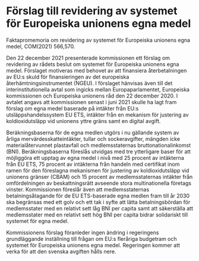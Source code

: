 # Förslag till revidering av systemet för Europeiska unionens egna medel

Faktapromemoria om revidering av systemet för Europeiska unionens egna medel, COM(2021\) 566,570\.

Den 22 december 2021 presenterade kommissionen ett förslag om revidering av rådets beslut om systemet för Europeiska unionens egna medel. Förslaget motiveras med behovet av att finansiera återbetalningen av EU:s skuld för finansieringen av det europeiska återhämtningsinstrumentet (NGEU). I förslaget hänvisas även till det interinstitutionella avtal som ingicks mellan Europaparlamentet, Europeiska kommissionen och Europeiska unionens råd den 22 december 2020\. I avtalet angavs att kommissionen senast i juni 2021 skulle ha lagt fram förslag om egna medel baserade på intäkter från EU:s utsläppshandelssystem EU ETS, intäkter från en mekanism för justering av koldioxidutsläpp vid unionens yttre gräns samt en digital avgift.

Beräkningsbaserna för de egna medlen utgörs i nu gällande system av årliga mervärdesskatteintäkter, tullar och sockeravgifter, mängden icke materialåtervunnet plastavfall och medlemsstaternas bruttonationalinkomst (BNI). Beräkningsbaserna föreslås utvidgas med tre ytterligare baser för att möjliggöra ett upptag av egna medel i nivå med 25 procent av intäkterna från EU ETS, 75 procent av intäkterna från handeln med certifikat inom ramen för den föreslagna mekanismen för justering av koldioxidutsläpp vid unionens gränser (CBAM) och 15 procent av medlemsstaternas intäkter från omfördelningen av beskattningsrätt avseende stora multinationella företags vinster. Kommissionen föreslår även att medlemsstaternas betalningsåtagande för de EU ETS\-baserade egna medlen fram till år 2030 ska begränsas med ett golv och ett tak i syfte att lätta betalningsbördan för medlemsstater med en relativt sett låg BNI per capita samt att säkerställa att medlemsstater med en relativt sett hög BNI per capita bidrar solidariskt till systemet för egna medel.

Kommissionens förslag föranleder ingen ändring i regeringens grundläggande inställning till frågan om EU:s fleråriga budgetram och systemet för Europeiska unionens egna medel. Regeringen kommer att verka för att den svenska avgiften hålls nere.
